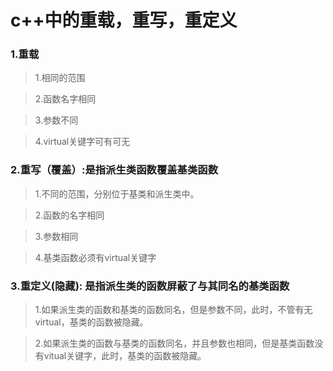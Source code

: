 # c++中的重载，重写，重定义
### 1.重载
> 1.相同的范围

>  2.函数名字相同

>  3.参数不同

>  4.virtual关键字可有可无

### 2.重写（覆盖）:是指派生类函数覆盖基类函数
> 1.不同的范围，分别位于基类和派生类中。

> 2.函数的名字相同

> 3.参数相同

> 4.基类函数必须有virtual关键字

### 3.重定义(隐藏): 是指派生类的函数屏蔽了与其同名的基类函数
> 1.如果派生类的函数和基类的函数同名，但是参数不同，此时，不管有无 virtual，基类的函数被隐藏。

> 2.如果派生类的函数与基类的函数同名，并且参数也相同，但是基类函数没 有vitual关键字，此时，基类的函数被隐藏。
